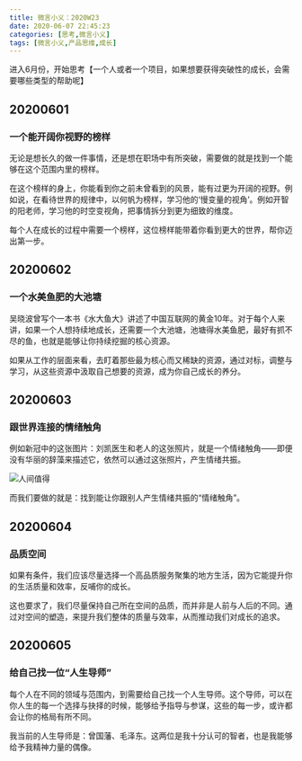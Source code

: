 ```yaml
---
title: 微言小义：2020W23
date: 2020-06-07 22:45:23
categories: [思考,微言小义]
tags: [微言小义,产品思维,成长]
---
```


进入6月份，开始思考【一个人或者一个项目，如果想要获得突破性的成长，会需要哪些类型的帮助呢】

<!-- more -->

## 20200601

### 一个能开阔你视野的榜样

无论是想长久的做一件事情，还是想在职场中有所突破，需要做的就是找到一个能够在这个范围内里的榜样。

在这个榜样的身上，你能看到你之前未曾看到的风景，能有过更为开阔的视野。例如说，在看待世界的规律中，以何帆为榜样，学习他的‘慢变量的视角’。例如开智的阳老师，学习他的时空变视角，把事情拆分到更为细致的维度。

每个人在成长的过程中需要一个榜样，这位榜样能带着你看到更大的世界，帮你迈出第一步。

## 20200602

### 一个水美鱼肥的大池塘

吴晓波曾写个一本书《水大鱼大》讲述了中国互联网的黄金10年。对于每个人来讲，如果一个人想持续地成长，还需要一个大池塘，池塘得水美鱼肥，最好有抓不尽的鱼，也就是能够让你持续挖掘的核心资源。

如果从工作的层面来看，去盯着那些最为核心而又稀缺的资源，通过对标，调整与学习，从这些资源中汲取自己想要的资源，成为你自己成长的养分。

## 20200603

### 跟世界连接的情绪触角

例如新冠中的这张图片：刘凯医生和老人的这张照片，就是一个情绪触角——即便没有华丽的辞藻来描述它，依然可以通过这张照片，产生情绪共振。

![人间值得](https://imagerepos.oss-cn-beijing.aliyuncs.com/images/20200615003951.png)

而我们要做的就是：找到能让你跟别人产生情绪共振的“情绪触角”。

## 20200604

### 品质空间

如果有条件，我们应该尽量选择一个高品质服务聚集的地方生活，因为它能提升你的生活质量和效率，反哺你的成长。

这也要求了，我们尽量保持自己所在空间的品质，而并非是人前与人后的不同。通过对空间的塑造，来提升我们整体的质量与效率，从而推动我们对成长的追求。

## 20200605

### 给自己找一位“人生导师”

每个人在不同的领域与范围内，到需要给自己找一个人生导师。这个导师，可以在你人生的每一个选择与抉择的时候，能够给予指导与参谋，这些的每一步，或许都会让你的格局有所不同。

我当前的人生导师是：曾国藩、毛泽东。这两位是我十分认可的智者，也是我能够给予我精神力量的偶像。

